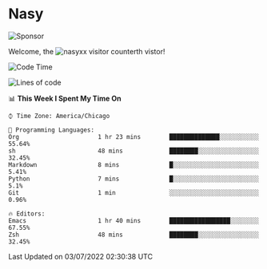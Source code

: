 # Nasy

<!--
<p align="center">
<img height="200" src="https://github-readme-stats.vercel.app/api?username=nasyxx&count_private=true&show_icons=true&theme=dracula&include_all_commits=true"/>
<img height="200" src="https://github-readme-stats.vercel.app/api/top-langs/?username=nasyxx&theme=dracula&hide=html,jupyter+notebook&count_private=true&show_icons=true"/>
</p>

  
----------------
-->

![Sponsor](https://img.shields.io/static/v1.svg?label=Sponsor&message=%E2%9D%A4&logo=GitHub&style=flat&color=pink)
 
Welcome, the ![nasyxx visitor counter](https://count.getloli.com/get/@nasyxx?theme=rule34)th vistor!
 
<!--START_SECTION:waka-->
![Code Time](http://img.shields.io/badge/Code%20Time-2%2C497%20hrs%2043%20mins-blue)

![Lines of code](https://img.shields.io/badge/From%20Hello%20World%20I%27ve%20Written-5%20Million%20lines%20of%20code-blue)

📊 **This Week I Spent My Time On** 

```text
⌚︎ Time Zone: America/Chicago

💬 Programming Languages: 
Org                      1 hr 23 mins        ██████████████░░░░░░░░░░░   55.64% 
sh                       48 mins             ████████░░░░░░░░░░░░░░░░░   32.45% 
Markdown                 8 mins              █░░░░░░░░░░░░░░░░░░░░░░░░   5.41% 
Python                   7 mins              █░░░░░░░░░░░░░░░░░░░░░░░░   5.1% 
Git                      1 min               ░░░░░░░░░░░░░░░░░░░░░░░░░   0.96%

🔥 Editors: 
Emacs                    1 hr 40 mins        █████████████████░░░░░░░░   67.55% 
Zsh                      48 mins             ████████░░░░░░░░░░░░░░░░░   32.45%

```


 Last Updated on 03/07/2022 02:30:38 UTC
<!--END_SECTION:waka-->

<!-- ![visitors](https://visitor-badge.laobi.icu/badge?page_id=nasyxx.nasyxx) -->
